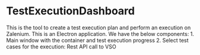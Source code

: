 # TestExecutionDashboard
This is the tool to create a test execution plan and perform an execution on Zalenium. This is an Electron application.  We have the below components: 1. Main window with the container and test execution progress 2. Select test cases for the execution: Rest API call to VSO
